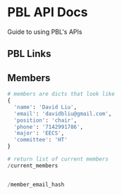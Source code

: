 # PBL API Docs

Guide to using PBL's APIs

## PBL Links

## Members

```python
# members are dicts that look like
{
  'name': 'David Liu',
  'email': 'davidbliu@gmail.com',
  'position': 'chair',
  'phone': '7142991786',
  'major': 'EECS',
  'committee': 'HT'
}

# return list of current members
/current_members


/member_email_hash

```
